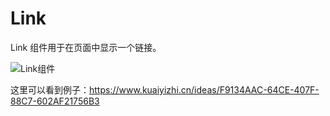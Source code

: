 # Link

Link 组件用于在页面中显示一个链接。

![Link组件](/images/juiceEditor/component-link.png)

这里可以看到例子：https://www.kuaiyizhi.cn/ideas/F9134AAC-64CE-407F-88C7-602AF21756B3